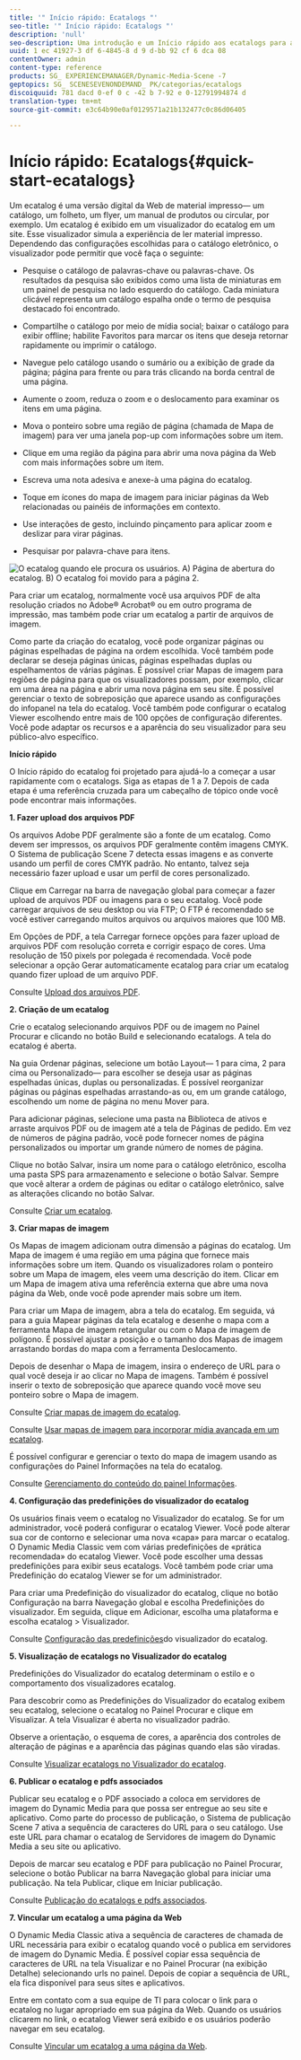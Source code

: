 ```yaml
---
title: '" Início rápido: Ecatalogs "'
seo-title: '" Início rápido: Ecatalogs "'
description: 'null'
seo-description: Uma introdução e um Início rápido aos ecatalogs para ajudá-lo a começar a usar rapidamente as técnicas ecatalog.
uuid: 1 ec 41927-3 df 6-4845-8 d 9 d-bb 92 cf 6 dca 08
contentOwner: admin
content-type: reference
products: SG_ EXPERIENCEMANAGER/Dynamic-Media-Scene -7
geptopics: SG_ SCENESEVENONDEMAND_ PK/categorias/ecatalogs
discoiquuid: 781 dacd 0-ef 0 c -42 b 7-92 e 0-12791994874 d
translation-type: tm+mt
source-git-commit: e3c64b90e0af0129571a21b132477c0c86d06405

---
```



# Início rápido: Ecatalogs{#quick-start-ecatalogs}

Um ecatalog é uma versão digital da Web de material impresso— um catálogo, um folheto, um flyer, um manual de produtos ou circular, por exemplo. Um ecatalog é exibido em um visualizador do ecatalog em um site. Esse visualizador simula a experiência de ler material impresso. Dependendo das configurações escolhidas para o catálogo eletrônico, o visualizador pode permitir que você faça o seguinte:

* Pesquise o catálogo de palavras-chave ou palavras-chave. Os resultados da pesquisa são exibidos como uma lista de miniaturas em um painel de pesquisa no lado esquerdo do catálogo. Cada miniatura clicável representa um catálogo espalha onde o termo de pesquisa destacado foi encontrado.

* Compartilhe o catálogo por meio de mídia social; baixar o catálogo para exibir offline; habilite Favoritos para marcar os itens que deseja retornar rapidamente ou imprimir o catálogo.
* Navegue pelo catálogo usando o sumário ou a exibição de grade da página; página para frente ou para trás clicando na borda central de uma página.
* Aumente o zoom, reduza o zoom e o deslocamento para examinar os itens em uma página.
* Mova o ponteiro sobre uma região de página (chamada de Mapa de imagem) para ver uma janela pop-up com informações sobre um item.
* Clique em uma região da página para abrir uma nova página da Web com mais informações sobre um item.
* Escreva uma nota adesiva e anexe-à uma página do ecatalog.
* Toque em ícones do mapa de imagem para iniciar páginas da Web relacionadas ou painéis de informações em contexto.
* Use interações de gesto, incluindo pinçamento para aplicar zoom e deslizar para virar páginas.
* Pesquisar por palavra-chave para itens.

![O ecatalog quando ele procura os usuários. A) Página de abertura do ecatalog. B) O ecatalog foi movido para a página 2.](/help/assets/ec_cat_viewer_popup.png)

Para criar um ecatalog, normalmente você usa arquivos PDF de alta resolução criados no Adobe® Acrobat® ou em outro programa de impressão, mas também pode criar um ecatalog a partir de arquivos de imagem.

Como parte da criação do ecatalog, você pode organizar páginas ou páginas espelhadas de página na ordem escolhida. Você também pode declarar se deseja páginas únicas, páginas espelhadas duplas ou espelhamentos de várias páginas. É possível criar Mapas de imagem para regiões de página para que os visualizadores possam, por exemplo, clicar em uma área na página e abrir uma nova página em seu site. É possível gerenciar o texto de sobreposição que aparece usando as configurações do infopanel na tela do ecatalog. Você também pode configurar o ecatalog Viewer escolhendo entre mais de 100 opções de configuração diferentes. Você pode adaptar os recursos e a aparência do seu visualizador para seu público-alvo específico.

**Início rápido**

O Início rápido do ecatalog foi projetado para ajudá-lo a começar a usar rapidamente com o ecatalogs. Siga as etapas de 1 a 7. Depois de cada etapa é uma referência cruzada para um cabeçalho de tópico onde você pode encontrar mais informações.

**1. Fazer upload dos arquivos PDF**

Os arquivos Adobe PDF geralmente são a fonte de um ecatalog. Como devem ser impressos, os arquivos PDF geralmente contêm imagens CMYK. O Sistema de publicação Scene 7 detecta essas imagens e as converte usando um perfil de cores CMYK padrão. No entanto, talvez seja necessário fazer upload e usar um perfil de cores personalizado.

Clique em Carregar na barra de navegação global para começar a fazer upload de arquivos PDF ou imagens para o seu ecatalog. Você pode carregar arquivos de seu desktop ou via FTP; O FTP é recomendado se você estiver carregando muitos arquivos ou arquivos maiores que 100 MB.

Em Opções de PDF, a tela Carregar fornece opções para fazer upload de arquivos PDF com resolução correta e corrigir espaço de cores. Uma resolução de 150 pixels por polegada é recomendada. Você pode selecionar a opção Gerar automaticamente ecatalog para criar um ecatalog quando fizer upload de um arquivo PDF.

Consulte [Upload dos arquivos PDF](uploading-pdf-files.md#uploading_the_pdf_files).

**2. Criação de um ecatalog**

Crie o ecatalog selecionando arquivos PDF ou de imagem no Painel Procurar e clicando no botão Build e selecionando ecatalogs. A tela do ecatalog é aberta.

Na guia Ordenar páginas, selecione um botão Layout— 1 para cima, 2 para cima ou Personalizado— para escolher se deseja usar as páginas espelhadas únicas, duplas ou personalizadas. É possível reorganizar páginas ou páginas espelhadas arrastando-as ou, em um grande catálogo, escolhendo um nome de página no menu Mover para.

Para adicionar páginas, selecione uma pasta na Biblioteca de ativos e arraste arquivos PDF ou de imagem até a tela de Páginas de pedido. Em vez de números de página padrão, você pode fornecer nomes de página personalizados ou importar um grande número de nomes de página.

Clique no botão Salvar, insira um nome para o catálogo eletrônico, escolha uma pasta SPS para armazenamento e selecione o botão Salvar. Sempre que você alterar a ordem de páginas ou editar o catálogo eletrônico, salve as alterações clicando no botão Salvar.

Consulte [Criar um ecatalog](creating-ecatalog.md).

**3. Criar mapas de imagem**

Os Mapas de imagem adicionam outra dimensão a páginas do ecatalog. Um Mapa de imagem é uma região em uma página que fornece mais informações sobre um item. Quando os visualizadores rolam o ponteiro sobre um Mapa de imagem, eles veem uma descrição do item. Clicar em um Mapa de imagem ativa uma referência externa que abre uma nova página da Web, onde você pode aprender mais sobre um item.

Para criar um Mapa de imagem, abra a tela do ecatalog. Em seguida, vá para a guia Mapear páginas da tela ecatalog e desenhe o mapa com a ferramenta Mapa de imagem retangular ou com o Mapa de imagem de polígono. É possível ajustar a posição e o tamanho dos Mapas de imagem arrastando bordas do mapa com a ferramenta Deslocamento.

Depois de desenhar o Mapa de imagem, insira o endereço de URL para o qual você deseja ir ao clicar no Mapa de imagens. Também é possível inserir o texto de sobreposição que aparece quando você move seu ponteiro sobre o Mapa de imagem.

Consulte [Criar mapas de imagem do ecatalog](creating-ecatalog-image-maps.md#creating-ecatalog-image-maps).

Consulte [Usar mapas de imagem para incorporar mídia avançada em um ecatalog](creating-ecatalog-image-maps.md#embedding-rich-media-in-an-ecatalog).

É possível configurar e gerenciar o texto do mapa de imagem usando as configurações do Painel Informações na tela do ecatalog.

Consulte [Gerenciamento do conteúdo do painel Informações](info-panel-content.md#managing-info-panel-content).

**4. Configuração das predefinições do visualizador do ecatalog**

Os usuários finais veem o ecatalog no Visualizador do ecatalog. Se for um administrador, você poderá configurar o ecatalog Viewer. Você pode alterar sua cor de contorno e selecionar uma nova «capa» para marcar o ecatalog. O Dynamic Media Classic vem com várias predefinições de «prática recomendada» do ecatalog Viewer. Você pode escolher uma dessas predefinições para exibir seus ecatalogs. Você também pode criar uma Predefinição do ecatalog Viewer se for um administrador.

Para criar uma Predefinição do visualizador do ecatalog, clique no botão Configuração na barra Navegação global e escolha Predefinições do visualizador. Em seguida, clique em Adicionar, escolha uma plataforma e escolha ecatalog &gt; Visualizador.

Consulte [Configuração das predefinições](setting-ecatalog-viewer-presets.md#setting-up-ecatalog-viewer-presets)do visualizador do ecatalog.

**5. Visualização de ecatalogs no Visualizador do ecatalog**

Predefinições do Visualizador do ecatalog determinam o estilo e o comportamento dos visualizadores ecatalog.

Para descobrir como as Predefinições do Visualizador do ecatalog exibem seu ecatalog, selecione o ecatalog no Painel Procurar e clique em Visualizar. A tela Visualizar é aberta no visualizador padrão.

Observe a orientação, o esquema de cores, a aparência dos controles de alteração de páginas e a aparência das páginas quando elas são viradas.

Consulte [Visualizar ecatalogs no Visualizador do ecatalog](previewing-ecatalogs-ecatalog-viewer.md#previewing-ecatalogs-in-the-ecatalog-viewer).

**6. Publicar o ecatalog e pdfs associados**

Publicar seu ecatalog e o PDF associado a coloca em servidores de imagem do Dynamic Media para que possa ser entregue ao seu site e aplicativo. Como parte do processo de publicação, o Sistema de publicação Scene 7 ativa a sequência de caracteres do URL para o seu catálogo. Use este URL para chamar o ecatalog de Servidores de imagem do Dynamic Media a seu site ou aplicativo.

Depois de marcar seu ecatalog e PDF para publicação no Painel Procurar, selecione o botão Publicar na barra Navegação global para iniciar uma publicação. Na tela Publicar, clique em Iniciar publicação.

Consulte [Publicação do ecatalogs e pdfs associados](publishing-ecatalogs-associated-pdfs.md#publishing-ecatalogs-and-associated-pdfs).

**7. Vincular um ecatalog a uma página da Web**

O Dynamic Media Classic ativa a sequência de caracteres de chamada de URL necessária para exibir o ecatalog quando você o publica em servidores de imagem do Dynamic Media. É possível copiar essa sequência de caracteres de URL na tela Visualizar e no Painel Procurar (na exibição Detalhe) selecionando urls no painel. Depois de copiar a sequência de URL, ela fica disponível para seus sites e aplicativos.

Entre em contato com a sua equipe de TI para colocar o link para o ecatalog no lugar apropriado em sua página da Web. Quando os usuários clicarem no link, o ecatalog Viewer será exibido e os usuários poderão navegar em seu ecatalog.

Consulte [Vincular um ecatalog a uma página da Web](linking-ecatalog-web-page.md#linking-an-ecatalog-to-a-web-page).
